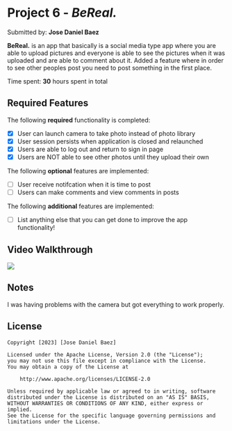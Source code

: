 # Project 6 - *BeReal.*

Submitted by: **Jose Daniel Baez**

**BeReal.** is an app that basically is a social media type app where you are able to upload pictures and everyone is able to see the pictures when it was uploaded and are able to comment about it. Added a feature where in order to see other peoples post you need to post something in the first place.

Time spent: **30** hours spent in total

## Required Features

The following **required** functionality is completed:

- [X] User can launch camera to take photo instead of photo library
- [X] User session persists when application is closed and relaunched
- [X] Users are able to log out and return to sign in page
- [X] Users are NOT able to see other photos until they upload their own	
 
The following **optional** features are implemented:

- [ ] User receive notifcation when it is time to post
- [ ] Users can make comments and view comments in posts	

The following **additional** features are implemented:

- [ ] List anything else that you can get done to improve the app functionality!

## Video Walkthrough

<a href="https://www.loom.com/share/75718f8abeae4ed894f36b8cccebbf85">
    <img style="max-width:300px;" src="null">
</a>

## Notes

I was having problems with the camera but got everything to work properly.

## License

    Copyright [2023] [Jose Daniel Baez]

    Licensed under the Apache License, Version 2.0 (the "License");
    you may not use this file except in compliance with the License.
    You may obtain a copy of the License at

        http://www.apache.org/licenses/LICENSE-2.0

    Unless required by applicable law or agreed to in writing, software
    distributed under the License is distributed on an "AS IS" BASIS,
    WITHOUT WARRANTIES OR CONDITIONS OF ANY KIND, either express or implied.
    See the License for the specific language governing permissions and
    limitations under the License.